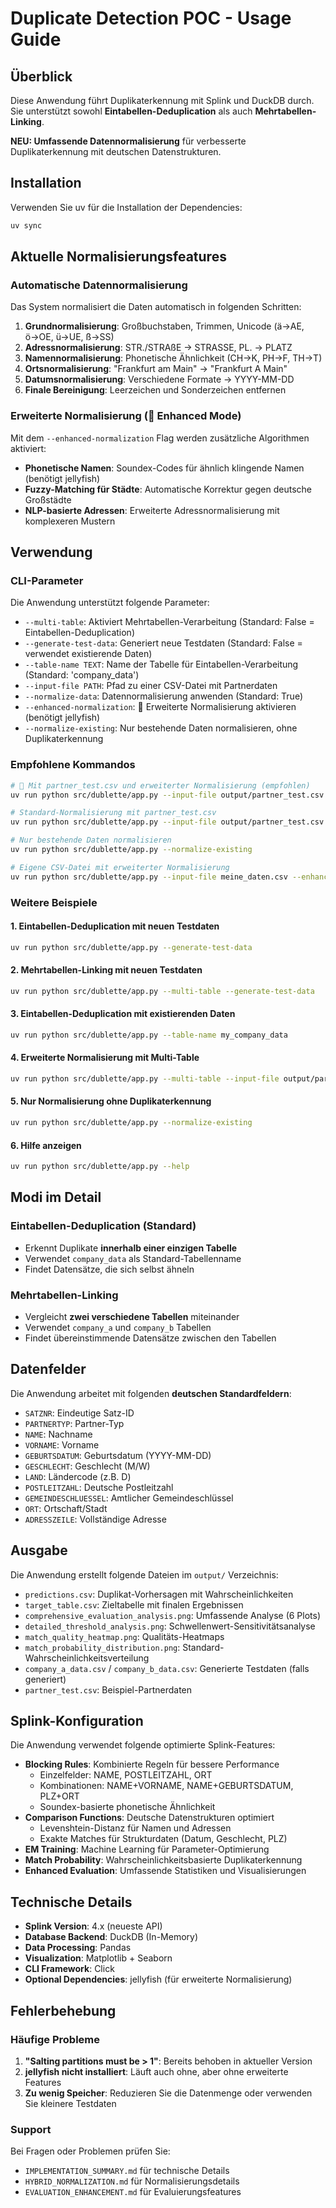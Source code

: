# Duplicate Detection POC - Usage Guide

## Überblick

Diese Anwendung führt Duplikaterkennung mit Splink und DuckDB durch. Sie unterstützt sowohl **Eintabellen-Deduplication** als auch **Mehrtabellen-Linking**.

**NEU: Umfassende Datennormalisierung** für verbesserte Duplikaterkennung mit deutschen Datenstrukturen.

## Installation

Verwenden Sie uv für die Installation der Dependencies:

```bash
uv sync
```

## Aktuelle Normalisierungsfeatures

### Automatische Datennormalisierung

Das System normalisiert die Daten automatisch in folgenden Schritten:

1. **Grundnormalisierung**: Großbuchstaben, Trimmen, Unicode (ä→AE, ö→OE, ü→UE, ß→SS)
2. **Adressnormalisierung**: STR./STRAßE → STRASSE, PL. → PLATZ
3. **Namennormalisierung**: Phonetische Ähnlichkeit (CH→K, PH→F, TH→T)
4. **Ortsnormalisierung**: "Frankfurt am Main" → "Frankfurt A Main"
5. **Datumsnormalisierung**: Verschiedene Formate → YYYY-MM-DD
6. **Finale Bereinigung**: Leerzeichen und Sonderzeichen entfernen

### Erweiterte Normalisierung (🚀 Enhanced Mode)

Mit dem `--enhanced-normalization` Flag werden zusätzliche Algorithmen aktiviert:

- **Phonetische Namen**: Soundex-Codes für ähnlich klingende Namen (benötigt jellyfish)
- **Fuzzy-Matching für Städte**: Automatische Korrektur gegen deutsche Großstädte
- **NLP-basierte Adressen**: Erweiterte Adressnormalisierung mit komplexeren Mustern

## Verwendung

### CLI-Parameter

Die Anwendung unterstützt folgende Parameter:

- `--multi-table`: Aktiviert Mehrtabellen-Verarbeitung (Standard: False = Eintabellen-Deduplication)
- `--generate-test-data`: Generiert neue Testdaten (Standard: False = verwendet existierende Daten)
- `--table-name TEXT`: Name der Tabelle für Eintabellen-Verarbeitung (Standard: 'company_data')
- `--input-file PATH`: Pfad zu einer CSV-Datei mit Partnerdaten
- `--normalize-data`: Datennormalisierung anwenden (Standard: True)
- `--enhanced-normalization`: 🚀 Erweiterte Normalisierung aktivieren (benötigt jellyfish)
- `--normalize-existing`: Nur bestehende Daten normalisieren, ohne Duplikaterkennung

### Empfohlene Kommandos

```bash
# 🚀 Mit partner_test.csv und erweiterter Normalisierung (empfohlen)
uv run python src/dublette/app.py --input-file output/partner_test.csv --enhanced-normalization

# Standard-Normalisierung mit partner_test.csv
uv run python src/dublette/app.py --input-file output/partner_test.csv

# Nur bestehende Daten normalisieren
uv run python src/dublette/app.py --normalize-existing

# Eigene CSV-Datei mit erweiterter Normalisierung
uv run python src/dublette/app.py --input-file meine_daten.csv --enhanced-normalization
```

### Weitere Beispiele

#### 1. Eintabellen-Deduplication mit neuen Testdaten

```bash
uv run python src/dublette/app.py --generate-test-data
```

#### 2. Mehrtabellen-Linking mit neuen Testdaten

```bash
uv run python src/dublette/app.py --multi-table --generate-test-data
```

#### 3. Eintabellen-Deduplication mit existierenden Daten

```bash
uv run python src/dublette/app.py --table-name my_company_data
```

#### 4. Erweiterte Normalisierung mit Multi-Table

```bash
uv run python src/dublette/app.py --multi-table --input-file output/partner_test.csv --enhanced-normalization
```

#### 5. Nur Normalisierung ohne Duplikaterkennung

```bash
uv run python src/dublette/app.py --normalize-existing
```

#### 6. Hilfe anzeigen

```bash
uv run python src/dublette/app.py --help
```

## Modi im Detail

### Eintabellen-Deduplication (Standard)

- Erkennt Duplikate **innerhalb einer einzigen Tabelle**
- Verwendet `company_data` als Standard-Tabellenname
- Findet Datensätze, die sich selbst ähneln

### Mehrtabellen-Linking

- Vergleicht **zwei verschiedene Tabellen** miteinander
- Verwendet `company_a` und `company_b` Tabellen
- Findet übereinstimmende Datensätze zwischen den Tabellen

## Datenfelder

Die Anwendung arbeitet mit folgenden **deutschen Standardfeldern**:

- `SATZNR`: Eindeutige Satz-ID  
- `PARTNERTYP`: Partner-Typ
- `NAME`: Nachname
- `VORNAME`: Vorname
- `GEBURTSDATUM`: Geburtsdatum (YYYY-MM-DD)
- `GESCHLECHT`: Geschlecht (M/W)
- `LAND`: Ländercode (z.B. D)
- `POSTLEITZAHL`: Deutsche Postleitzahl
- `GEMEINDESCHLUESSEL`: Amtlicher Gemeindeschlüssel
- `ORT`: Ortschaft/Stadt
- `ADRESSZEILE`: Vollständige Adresse

## Ausgabe

Die Anwendung erstellt folgende Dateien im `output/` Verzeichnis:

- `predictions.csv`: Duplikat-Vorhersagen mit Wahrscheinlichkeiten
- `target_table.csv`: Zieltabelle mit finalen Ergebnissen
- `comprehensive_evaluation_analysis.png`: Umfassende Analyse (6 Plots)
- `detailed_threshold_analysis.png`: Schwellenwert-Sensitivitätsanalyse
- `match_quality_heatmap.png`: Qualitäts-Heatmaps
- `match_probability_distribution.png`: Standard-Wahrscheinlichkeitsverteilung
- `company_a_data.csv` / `company_b_data.csv`: Generierte Testdaten (falls generiert)
- `partner_test.csv`: Beispiel-Partnerdaten

## Splink-Konfiguration

Die Anwendung verwendet folgende optimierte Splink-Features:

- **Blocking Rules**: Kombinierte Regeln für bessere Performance
  - Einzelfelder: NAME, POSTLEITZAHL, ORT
  - Kombinationen: NAME+VORNAME, NAME+GEBURTSDATUM, PLZ+ORT
  - Soundex-basierte phonetische Ähnlichkeit
- **Comparison Functions**: Deutsche Datenstrukturen optimiert
  - Levenshtein-Distanz für Namen und Adressen
  - Exakte Matches für Strukturdaten (Datum, Geschlecht, PLZ)
- **EM Training**: Machine Learning für Parameter-Optimierung
- **Match Probability**: Wahrscheinlichkeitsbasierte Duplikaterkennung
- **Enhanced Evaluation**: Umfassende Statistiken und Visualisierungen

## Technische Details

- **Splink Version**: 4.x (neueste API)
- **Database Backend**: DuckDB (In-Memory)
- **Data Processing**: Pandas
- **Visualization**: Matplotlib + Seaborn
- **CLI Framework**: Click
- **Optional Dependencies**: jellyfish (für erweiterte Normalisierung)

## Fehlerbehebung

### Häufige Probleme

1. **"Salting partitions must be > 1"**: Bereits behoben in aktueller Version
2. **jellyfish nicht installiert**: Läuft auch ohne, aber ohne erweiterte Features
3. **Zu wenig Speicher**: Reduzieren Sie die Datenmenge oder verwenden Sie kleinere Testdaten

### Support

Bei Fragen oder Problemen prüfen Sie:
- `IMPLEMENTATION_SUMMARY.md` für technische Details
- `HYBRID_NORMALIZATION.md` für Normalisierungsdetails
- `EVALUATION_ENHANCEMENT.md` für Evaluierungsfeatures
